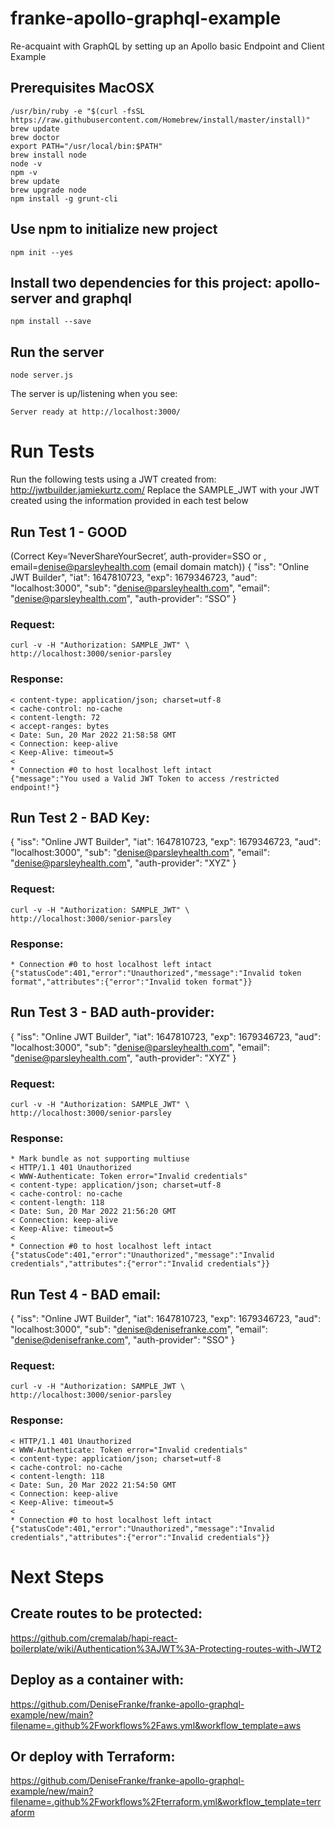 # franke-apollo-graphql-example
Re-acquaint with GraphQL by setting up an Apollo basic Endpoint and Client Example

## Prerequisites MacOSX
```
/usr/bin/ruby -e "$(curl -fsSL https://raw.githubusercontent.com/Homebrew/install/master/install)"
brew update
brew doctor
export PATH="/usr/local/bin:$PATH"
brew install node
node -v
npm -v
brew update
brew upgrade node
npm install -g grunt-cli
```

## Use npm to initialize new project
```
npm init --yes
```

## Install two dependencies for this project: apollo-server and graphql
```
npm install --save
```

## Run the server
```
node server.js
```

The server is up/listening when you see:
```
Server ready at http://localhost:3000/
```

# Run Tests
Run the following tests using a JWT created from: http://jwtbuilder.jamiekurtz.com/
Replace the SAMPLE_JWT with your JWT created using the information provided in each test below

## Run Test 1 - GOOD 
(Correct Key=‘NeverShareYourSecret’, auth-provider=SSO or , email=denise@parsleyhealth.com (email domain match))
{
    "iss": "Online JWT Builder",
    "iat": 1647810723,
    "exp": 1679346723,
    "aud": "localhost:3000",
    "sub": "denise@parsleyhealth.com",
    "email": "denise@parsleyhealth.com",
    "auth-provider": “SSO”
}

### Request:
```
curl -v -H "Authorization: SAMPLE_JWT" \
http://localhost:3000/senior-parsley
```

### Response:
```
< content-type: application/json; charset=utf-8
< cache-control: no-cache
< content-length: 72
< accept-ranges: bytes
< Date: Sun, 20 Mar 2022 21:58:58 GMT
< Connection: keep-alive
< Keep-Alive: timeout=5
<
* Connection #0 to host localhost left intact
{"message":"You used a Valid JWT Token to access /restricted endpoint!"}
```

## Run Test 2 - BAD Key:
{
    "iss": "Online JWT Builder",
    "iat": 1647810723,
    "exp": 1679346723,
    "aud": "localhost:3000",
    "sub": "denise@parsleyhealth.com",
    "email": "denise@parsleyhealth.com",
    "auth-provider": "XYZ"
}

### Request:
```
curl -v -H "Authorization: SAMPLE_JWT" \
http://localhost:3000/senior-parsley
```

### Response:
```
* Connection #0 to host localhost left intact
{"statusCode":401,"error":"Unauthorized","message":"Invalid token format","attributes":{"error":"Invalid token format"}}
```

## Run Test 3 - BAD auth-provider:
{
    "iss": "Online JWT Builder",
    "iat": 1647810723,
    "exp": 1679346723,
    "aud": "localhost:3000",
    "sub": "denise@parsleyhealth.com",
    "email": "denise@parsleyhealth.com",
    "auth-provider": "XYZ"
}

### Request:
```
curl -v -H "Authorization: SAMPLE_JWT" \
http://localhost:3000/senior-parsley
```

### Response:
```
* Mark bundle as not supporting multiuse
< HTTP/1.1 401 Unauthorized
< WWW-Authenticate: Token error="Invalid credentials"
< content-type: application/json; charset=utf-8
< cache-control: no-cache
< content-length: 118
< Date: Sun, 20 Mar 2022 21:56:20 GMT
< Connection: keep-alive
< Keep-Alive: timeout=5
<
* Connection #0 to host localhost left intact
{"statusCode":401,"error":"Unauthorized","message":"Invalid credentials","attributes":{"error":"Invalid credentials"}}
```

## Run Test 4 - BAD email:
{
    "iss": "Online JWT Builder",
    "iat": 1647810723,
    "exp": 1679346723,
    "aud": "localhost:3000",
    "sub": "denise@denisefranke.com",
    "email": "denise@denisefranke.com",
    "auth-provider": "SSO"
}

### Request:
```
curl -v -H "Authorization: SAMPLE_JWT \
http://localhost:3000/senior-parsley
```

### Response:
```
< HTTP/1.1 401 Unauthorized
< WWW-Authenticate: Token error="Invalid credentials"
< content-type: application/json; charset=utf-8
< cache-control: no-cache
< content-length: 118
< Date: Sun, 20 Mar 2022 21:54:50 GMT
< Connection: keep-alive
< Keep-Alive: timeout=5
<
* Connection #0 to host localhost left intact
{"statusCode":401,"error":"Unauthorized","message":"Invalid credentials","attributes":{"error":"Invalid credentials"}}
```

# Next Steps
## Create routes to be protected:
https://github.com/cremalab/hapi-react-boilerplate/wiki/Authentication%3AJWT%3A-Protecting-routes-with-JWT2
## Deploy as a container with:
https://github.com/DeniseFranke/franke-apollo-graphql-example/new/main?filename=.github%2Fworkflows%2Faws.yml&workflow_template=aws  
## Or deploy with  Terraform:
https://github.com/DeniseFranke/franke-apollo-graphql-example/new/main?filename=.github%2Fworkflows%2Fterraform.yml&workflow_template=terraform


